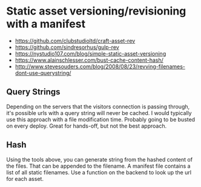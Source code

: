 # Static asset versioning/revisioning with a manifest

-   https://github.com/clubstudioltd/craft-asset-rev
-   https://github.com/sindresorhus/gulp-rev
-   https://nystudio107.com/blog/simple-static-asset-versioning
-   https://www.alainschlesser.com/bust-cache-content-hash/
-   http://www.stevesouders.com/blog/2008/08/23/revving-filenames-dont-use-querystring/

## Query Strings

Depending on the servers that the visitors connection is passing through, it's possible urls with a query string will never be cached.
I would typically use this approach with a file modification time. Probably going to be busted on every deploy. Great for hands-off, but not the best approach.

## Hash

Using the tools above, you can generate string from the hashed content of the files. That can be appended to the filename. A manifest file contains a list of all static filenames. Use a function on the backend to look up the url for each asset.
